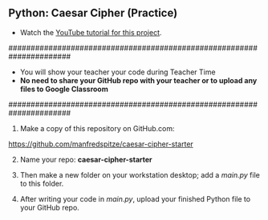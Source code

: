 ## Python: Caesar Cipher (Practice)

- Watch the [YouTube tutorial for this project](https://youtu.be/DguXpnss7Yo?feature=shared).
   
######################################################################

- You will show your teacher your code during Teacher Time
- **No need to share your GitHub repo with your teacher or to upload any files to Google Classroom**

######################################################################

1. Make a copy of this repository on GitHub.com:

https://github.com/manfredspitze/caesar-cipher-starter

2. Name your repo: **caesar-cipher-starter**

3. Then make a new folder on your workstation desktop; add a *main.py* file to this folder.

4. After writing your code in *main.py*, upload your finished Python file to your GitHub repo.


